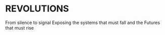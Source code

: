 # REVOLUTIONS
From silence to signal Exposing the systems that must fall and the Futures that must rise
